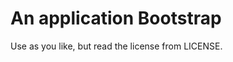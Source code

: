 An application Bootstrap
=========================

Use as you like, but read the license from LICENSE.

